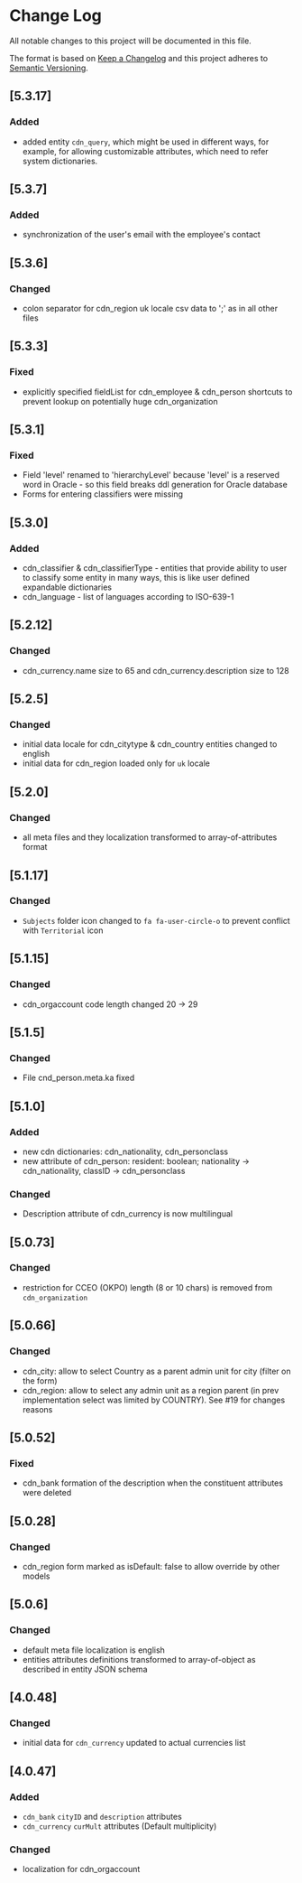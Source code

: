 # Change Log
All notable changes to this project will be documented in this file.

The format is based on [Keep a Changelog](http://keepachangelog.com/)
and this project adheres to [Semantic Versioning](http://semver.org/).

## [5.3.17]
### Added
  - added entity `cdn_query`, which might be used in different ways, for example, for allowing customizable attributes,
    which need to refer system dictionaries.

## [5.3.7]
### Added
  - synchronization of the user's email with the employee's contact

## [5.3.6]
### Changed
  - colon separator for cdn_region uk locale csv data to ';' as in all other files  

## [5.3.3]
### Fixed
 - explicitly specified fieldList for cdn_employee & cdn_person shortcuts to prevent lookup on potentially huge cdn_organization 

## [5.3.1]
### Fixed
 - Field 'level' renamed to 'hierarchyLevel' because 'level' is a reserved word in Oracle - so this field breaks ddl generation for Oracle database
 - Forms for entering classifiers were missing

## [5.3.0]
### Added
 - cdn_classifier & cdn_classifierType - entities that provide ability to user to classify some entity in many ways, this is like user defined expandable dictionaries
 - cdn_language - list of languages according to ISO-639-1

## [5.2.12]
### Changed
 - cdn_currency.name size to 65 and cdn_currency.description size to 128

## [5.2.5]
### Changed
 - initial data locale for cdn_citytype & cdn_country entities changed to english
 - initial data for cdn_region loaded only for `uk` locale  

## [5.2.0]
### Changed
 - all meta files and they localization transformed to array-of-attributes format
  
## [5.1.17]
### Changed
 - `Subjects` folder icon changed to `fa fa-user-circle-o` to prevent conflict with `Territorial` icon

## [5.1.15]
### Changed
 - cdn_orgaccount code length changed 20 -> 29  
 
## [5.1.5]
### Changed
 - File cnd_person.meta.ka fixed

## [5.1.0]
### Added
 - new cdn dictionaries: cdn_nationality, cdn_personclass
 - new attribute of cdn_person: resident: boolean; nationality -> cdn_nationality, classID -> cdn_personclass
### Changed
 - Description attribute of cdn_currency is now multilingual
 
## [5.0.73]
### Changed
 - restriction for CCEO (OKPO) length (8 or 10 chars) is removed from `cdn_organization`

## [5.0.66]
### Changed
 - cdn_city: allow to select Country as a parent admin unit for city (filter on the form)
 - cdn_region: allow to select any admin unit as a region parent (in prev implementation
 select was limited by COUNTRY). See #19 for changes reasons
  
## [5.0.52]
### Fixed
- cdn_bank formation of the description when the constituent attributes were deleted

## [5.0.28]
### Changed
- cdn_region form marked as isDefault: false to allow override by other models

## [5.0.6]
### Changed
 - default meta file localization is english
 - entities attributes definitions transformed to array-of-object as described in entity JSON schema

## [4.0.48]
### Changed
- initial data for `cdn_currency` updated to actual currencies list

## [4.0.47]
### Added
- `cdn_bank` `cityID` and `description` attributes
- `cdn_currency` `curMult` attributes (Default multiplicity)

### Changed
- localization for cdn_orgaccount

